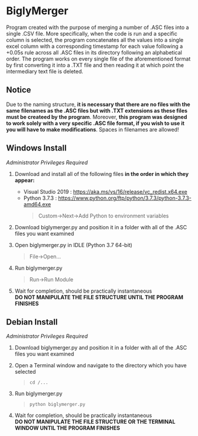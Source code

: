# BiglyMerger
Program created with the purpose of merging a number of .ASC files into a single .CSV file.  More specifically, when the code is run and a specific column is selected, the program concatenates all the values into a single excel column with a corresponding timestamp for each value following a +0.05s rule across all .ASC files in its directory following an alphabetical order.  The program works on every single file of the aforementioned format by first converting it into a .TXT file and then reading it at which point the intermediary text file is deleted.


## Notice
Due to the naming structure, __it is necessary that there are no files with the same filenames as the .ASC files but with .TXT extensions as these files must be createed by the program__. Moreover, __this program was designed to work solely with a very specific .ASC file format, if you wish to use it you will have to make modifications__. Spaces in filenames are allowed!<br>

## Windows Install
_Administrator Privileges Required_
1) Download and install all of the following files **in the order in which they appear:**<br>
    - Visual Studio 2019 : https://aka.ms/vs/16/release/vc_redist.x64.exe<br>
    - Python 3.7.3 : https://www.python.org/ftp/python/3.7.3/python-3.7.3-amd64.exe<br> 
      > Custom->Next->Add Python to environment variables
2) Download biglymerger.py and position it in a folder with all of the .ASC files you want examined<br>
3) Open biglymerger.py in IDLE (Python 3.7 64-bit)
   > File->Open...
  
4) Run biglymerger.py
    > Run->Run Module
   
5) Wait for completion, should be practically instantaneous <br>
**DO NOT MANIPULATE THE FILE STRUCTURE UNTIL THE PROGRAM FINISHES**


## Debian Install
_Administrator Privileges Required_
1) Download biglymerger.py and position it in a folder with all of the .ASC files you want examined<br>
3) Open a Terminal window and navigate to the directory which you have selected
   > `cd /...`
  
4) Run biglymerger.py
    > `python biglymerger.py`
  
5) Wait for completion, should be practically instantaneous <br>
**DO NOT MANIPULATE THE FILE STRUCTURE OR THE TERMINAL WINDOW UNTIL THE PROGRAM FINISHES**<br>
